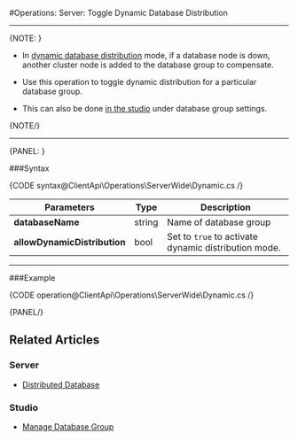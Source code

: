 ﻿#Operations: Server: Toggle Dynamic Database Distribution

---

{NOTE: }

* In [dynamic database distribution](../../../server/clustering/distribution/distributed-database#dynamic-database-distribution) mode, 
if a database node is down, another cluster node is added to the database group to compensate.  

* Use this operation to toggle dynamic distribution for a particular database group.  

* This can also be done [in the studio](../../../studio/database/settings/manage-database-group#database-group-topology---actions) under 
database group settings.  

{NOTE/}

---

{PANEL: }

###Syntax

{CODE syntax@ClientApi\Operations\ServerWide\Dynamic.cs /}

| Parameters | Type | Description |
| - | - | - |
| **databaseName** | string | Name of database group |
| **allowDynamicDistribution** | bool | Set to `true` to activate dynamic distribution mode. |

---

###Example

{CODE operation@ClientApi\Operations\ServerWide\Dynamic.cs /}

{PANEL/}

## Related Articles

### Server

- [Distributed Database](../../../server/clustering/distribution/distributed-database)

### Studio

- [Manage Database Group](../../../studio/database/settings/manage-database-group)

